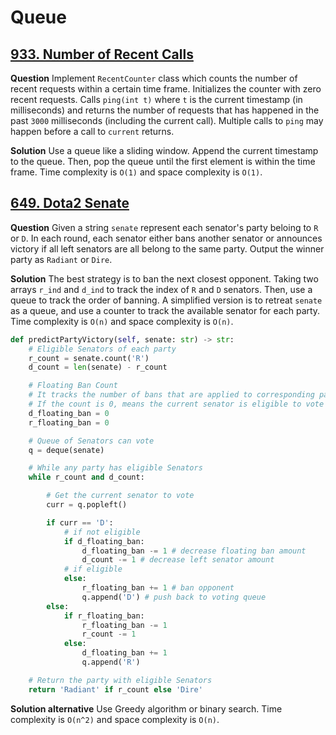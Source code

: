 # Queue

## [933. Number of Recent Calls](https://leetcode.com/problems/number-of-recent-calls/)

**Question** Implement `RecentCounter` class which counts the number of recent requests within a certain time frame. Initializes the counter with zero recent requests. Calls `ping(int t)` where `t` is the current timestamp (in milliseconds) and returns the number of requests that has happened in the past `3000` milliseconds (including the current call). Multiple calls to `ping` may happen before a call to `current` returns.

**Solution** Use a queue like a sliding window. Append the current timestamp to the queue. Then, pop the queue until the first element is within the time frame. Time complexity is `O(1)` and space complexity is `O(1)`.

## [649. Dota2 Senate](https://leetcode.com/problems/dota2-senate/)

**Question** Given a string `senate` represent each senator's party beloing to `R` or `D`. In each round, each senator either bans another senator or announces victory if all left senators are all belong to the same party. Output the winner party as `Radiant` or `Dire`.

**Solution** The best strategy is to ban the next closest opponent. Taking two arrays `r_ind` and `d_ind` to track the index of `R` and `D` senators. Then, use a queue to track the order of banning. A simplified version is to retreat `senate` as a queue, and use a counter to track the available senator for each party. Time complexity is `O(n)` and space complexity is `O(n)`.

```python
def predictPartyVictory(self, senate: str) -> str:
    # Eligible Senators of each party
    r_count = senate.count('R')
    d_count = len(senate) - r_count

    # Floating Ban Count
    # It tracks the number of bans that are applied to corresponding party
    # If the count is 0, means the current senator is eligible to vote
    d_floating_ban = 0
    r_floating_ban = 0

    # Queue of Senators can vote
    q = deque(senate)

    # While any party has eligible Senators
    while r_count and d_count:

        # Get the current senator to vote
        curr = q.popleft()

        if curr == 'D':
            # if not eligible
            if d_floating_ban:
                d_floating_ban -= 1 # decrease floating ban amount
                d_count -= 1 # decrease left senator amount
            # if eligible
            else:
                r_floating_ban += 1 # ban opponent
                q.append('D') # push back to voting queue
        else:
            if r_floating_ban:
                r_floating_ban -= 1
                r_count -= 1
            else:
                d_floating_ban += 1
                q.append('R')

    # Return the party with eligible Senators
    return 'Radiant' if r_count else 'Dire'
```

**Solution alternative** Use Greedy algorithm or binary search. Time complexity is `O(n^2)` and space complexity is `O(n)`.